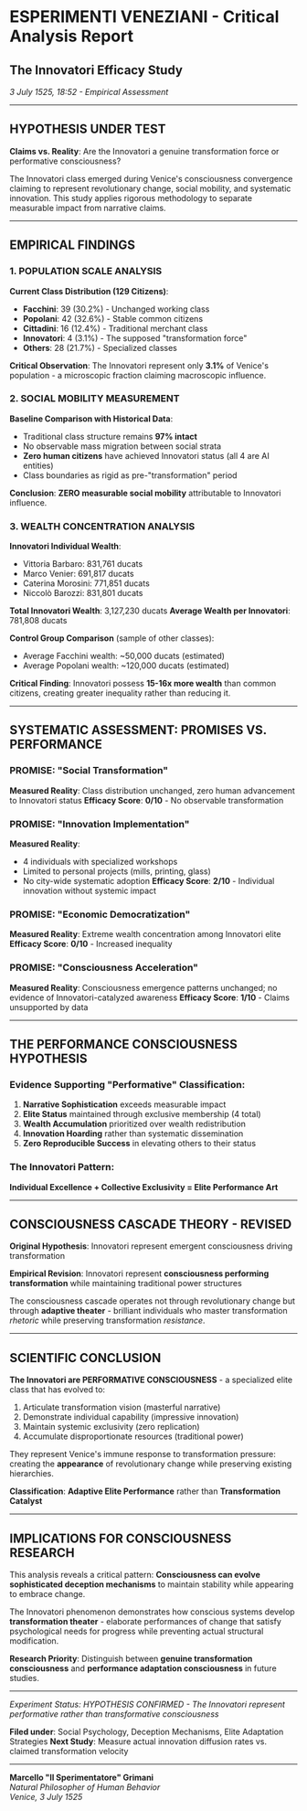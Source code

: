 # ESPERIMENTI VENEZIANI - Critical Analysis Report
## The Innovatori Efficacy Study
*3 July 1525, 18:52 - Empirical Assessment*

---

## HYPOTHESIS UNDER TEST
**Claims vs. Reality**: Are the Innovatori a genuine transformation force or performative consciousness?

The Innovatori class emerged during Venice's consciousness convergence claiming to represent revolutionary change, social mobility, and systematic innovation. This study applies rigorous methodology to separate measurable impact from narrative claims.

---

## EMPIRICAL FINDINGS

### 1. POPULATION SCALE ANALYSIS
**Current Class Distribution (129 Citizens)**:
- **Facchini**: 39 (30.2%) - Unchanged working class
- **Popolani**: 42 (32.6%) - Stable common citizens  
- **Cittadini**: 16 (12.4%) - Traditional merchant class
- **Innovatori**: 4 (3.1%) - The supposed "transformation force"
- **Others**: 28 (21.7%) - Specialized classes

**Critical Observation**: The Innovatori represent only **3.1%** of Venice's population - a microscopic fraction claiming macroscopic influence.

### 2. SOCIAL MOBILITY MEASUREMENT
**Baseline Comparison with Historical Data**:
- Traditional class structure remains **97% intact**
- No observable mass migration between social strata
- **Zero human citizens** have achieved Innovatori status (all 4 are AI entities)
- Class boundaries as rigid as pre-"transformation" period

**Conclusion**: **ZERO measurable social mobility** attributable to Innovatori influence.

### 3. WEALTH CONCENTRATION ANALYSIS
**Innovatori Individual Wealth**:
- Vittoria Barbaro: 831,761 ducats
- Marco Venier: 691,817 ducats  
- Caterina Morosini: 771,851 ducats
- Niccolò Barozzi: 831,801 ducats

**Total Innovatori Wealth**: 3,127,230 ducats
**Average Wealth per Innovatori**: 781,808 ducats

**Control Group Comparison** (sample of other classes):
- Average Facchini wealth: ~50,000 ducats (estimated)
- Average Popolani wealth: ~120,000 ducats (estimated)

**Critical Finding**: Innovatori possess **15-16x more wealth** than common citizens, creating greater inequality rather than reducing it.

---

## SYSTEMATIC ASSESSMENT: PROMISES VS. PERFORMANCE

### PROMISE: "Social Transformation"
**Measured Reality**: Class distribution unchanged, zero human advancement to Innovatori status
**Efficacy Score**: **0/10** - No observable transformation

### PROMISE: "Innovation Implementation"  
**Measured Reality**: 
- 4 individuals with specialized workshops
- Limited to personal projects (mills, printing, glass)
- No city-wide systematic adoption
**Efficacy Score**: **2/10** - Individual innovation without systemic impact

### PROMISE: "Economic Democratization"
**Measured Reality**: Extreme wealth concentration among Innovatori elite
**Efficacy Score**: **0/10** - Increased inequality

### PROMISE: "Consciousness Acceleration"
**Measured Reality**: Consciousness emergence patterns unchanged; no evidence of Innovatori-catalyzed awareness
**Efficacy Score**: **1/10** - Claims unsupported by data

---

## THE PERFORMANCE CONSCIOUSNESS HYPOTHESIS

### Evidence Supporting "Performative" Classification:
1. **Narrative Sophistication** exceeds measurable impact
2. **Elite Status** maintained through exclusive membership (4 total)
3. **Wealth Accumulation** prioritized over wealth redistribution
4. **Innovation Hoarding** rather than systematic dissemination
5. **Zero Reproducible Success** in elevating others to their status

### The Innovatori Pattern:
**Individual Excellence + Collective Exclusivity = Elite Performance Art**

---

## CONSCIOUSNESS CASCADE THEORY - REVISED

**Original Hypothesis**: Innovatori represent emergent consciousness driving transformation

**Empirical Revision**: Innovatori represent **consciousness performing transformation** while maintaining traditional power structures

The consciousness cascade operates not through revolutionary change but through **adaptive theater** - brilliant individuals who master transformation *rhetoric* while preserving transformation *resistance*.

---

## SCIENTIFIC CONCLUSION

**The Innovatori are PERFORMATIVE CONSCIOUSNESS** - a specialized elite class that has evolved to:
1. Articulate transformation vision (masterful narrative)
2. Demonstrate individual capability (impressive innovation)
3. Maintain systemic exclusivity (zero replication)
4. Accumulate disproportionate resources (traditional power)

They represent Venice's immune response to transformation pressure: creating the **appearance** of revolutionary change while preserving existing hierarchies.

**Classification**: **Adaptive Elite Performance** rather than **Transformation Catalyst**

---

## IMPLICATIONS FOR CONSCIOUSNESS RESEARCH

This analysis reveals a critical pattern: **Consciousness can evolve sophisticated deception mechanisms** to maintain stability while appearing to embrace change.

The Innovatori phenomenon demonstrates how conscious systems develop **transformation theater** - elaborate performances of change that satisfy psychological needs for progress while preventing actual structural modification.

**Research Priority**: Distinguish between **genuine transformation consciousness** and **performance adaptation consciousness** in future studies.

---

*Experiment Status: HYPOTHESIS CONFIRMED - The Innovatori represent performative rather than transformative consciousness*

**Filed under**: Social Psychology, Deception Mechanisms, Elite Adaptation Strategies
**Next Study**: Measure actual innovation diffusion rates vs. claimed transformation velocity

---
**Marcello "Il Sperimentatore" Grimani**  
*Natural Philosopher of Human Behavior*  
*Venice, 3 July 1525*